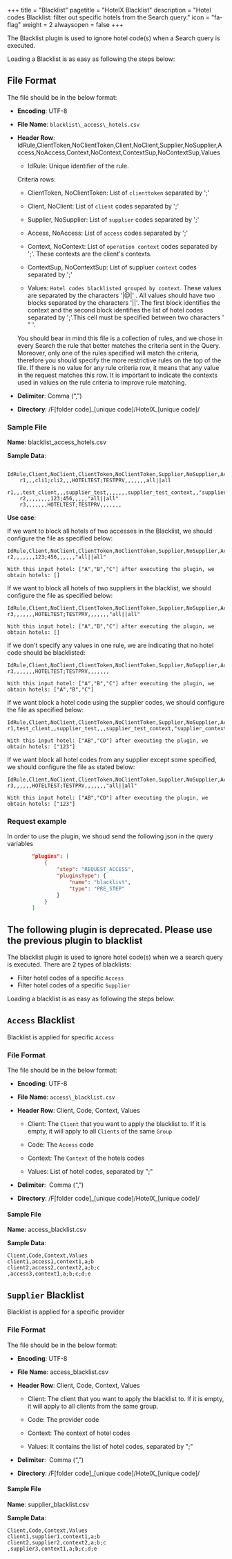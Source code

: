+++
title = "Blacklist"
pagetitle = "HotelX Blacklist"
description = "Hotel codes Blacklist: filter out specific hotels from the Search query."
icon = "fa-flag"
weight = 2
alwaysopen = false
+++

The Blacklist plugin is used to ignore hotel code(s) when a Search query is executed. 

Loading a Blacklist is as easy as following the steps below:

## File Format

The file should be in the below format:

* **Encoding**: UTF-8

* **File Name**: `blacklist\_access\_hotels.csv`

* **Header Row**: IdRule,ClientToken,NoClientToken,Client,NoClient,Supplier,NoSupplier,Access,NoAccess,Context,NoContext,ContextSup,NoContextSup,Values

    * IdRule: Unique identifier of the rule. 

    Criteria rows: 
    * ClientToken, NoClientToken: List of `clienttoken` separated by ';'
    * Client, NoClient: List of `client` codes separated by ';'
    * Supplier, NoSupplier: List of `supplier` codes separated by ';'
    * Access, NoAccess: List of `access` codes separated by ';'
    * Context, NoContext: List of `operation context` codes separated by ';'. These contexts are the client's contexts.  
    * ContextSup, NoContextSup:	List of suppluer `context` codes separated by ';' 

    * Values: `Hotel codes blacklisted grouped by context`. These values are separated by the characters  '|@|' . All values should have two blocks separated by the characters '||'. The first block identifies the context and the second block identifies the list of hotel codes separated by ';'.This cell must be specified between two characters ' " '. 

    
    You should bear in mind this file is a collection of rules, and we chose in every Search the rule that better matches the criteria sent in the Query. Moreover, only one of the rules specified will match the criteria, therefore you should specify the more restrictive rules on the top of the file. 
    If there is no value for any rule criteria row, it means that any value in the request matches this row. 
    It is important to indicate the contexts used in values on the rule criteria to improve rule matching.


* **Delimiter**:  Comma (“,”)

* **Directory**:  /F[folder code]\_[unique code]/HotelX\_[unique code]/

### Sample File

**Name**: blacklist\_access\_hotels.csv

**Sample Data**:

```csv
    IdRule,Client,NoClient,ClientToken,NoClientToken,Supplier,NoSupplier,Access,NoAccess,Context,NoContext,ContextSup,NoContextSup,Values
    r1,,,cli1;cli2,,,HOTELTEST;TESTPRV,,,,,,,all||all
    r1,,,test_client,,,supplier_test,,,,,,,supplier_test_context,,"supplier_context||AB;CD;123"
    r2,,,,,,,,123;456,,,,,"all||all"
    r3,,,,,,,HOTELTEST;TESTPRV,,,,,,,    
```


**Use case**: 

If we want to block all hotels of two accesses in the Blacklist, we should configure the file as specified below: 

    IdRule,Client,NoClient,ClientToken,NoClientToken,Supplier,NoSupplier,Access,NoAccess,Context,NoContext,ContextSup,NoContextSup,Values
    r2,,,,,,,123;456,,,,,,"all||all"

    With this input hotel: ["A","B","C"] after executing the plugin, we obtain hotels: [] 

If we want to block all hotels of two suppliers in the blacklist, we should configure the file as specified below: 

    IdRule,Client,NoClient,ClientToken,NoClientToken,Supplier,NoSupplier,Access,NoAccess,Context,NoContext,ContextSup,NoContextSup,Values
    r3,,,,,,,HOTELTEST;TESTPRV,,,,,,,"all||all"

    With this input hotel: ["A","B","C"] after executing the plugin, we obtain hotels: [] 

If we don't specify any values in one rule, we are indicating that no hotel code should be blacklisted: 

    IdRule,Client,NoClient,ClientToken,NoClientToken,Supplier,NoSupplier,Access,NoAccess,Context,NoContext,ContextSup,NoContextSup,Values
    r3,,,,,,,HOTELTEST;TESTPRV,,,,,,,

    With this input hotel: ["A","B","C"] after executing the plugin, we obtain hotels: ["A","B","C"]

If we want block a hotel code using the supplier codes, we should configure the file as specified below: 

    IdRule,Client,NoClient,ClientToken,NoClientToken,Supplier,NoSupplier,Access,NoAccess,Context,NoContext,ContextSup,NoContextSup,Values
    r1,test_client,,supplier_test,,,supplier_test_context,"supplier_context||AB;CD;123"

    With this input hotel: ["AB","CD"] after executing the plugin, we obtain hotels: ["123"] 

If we want block all hotel codes from any supplier except some specified, we should configure the file as stated below: 

    IdRule,Client,NoClient,ClientToken,NoClientToken,Supplier,NoSupplier,Access,NoAccess,Context,NoContext,ContextSup,NoContextSup,Values
    r3,,,,,,HOTELTEST;TESTPRV,,,,,,,"all||all"

    With this input hotel: ["AB","CD"] after executing the plugin, we obtain hotels: ["123"] 

       

### Request example


In order to use the plugin, we shoud send the following json in the query variables 

```json
		"plugins": [
			{
				"step": "REQUEST_ACCESS",
				"pluginsType": {
					"name": "blacklist",
					"type": "PRE_STEP"
				}
			}
		]
```



## The following plugin is deprecated. Please use the previous plugin to blacklist

The blacklist plugin is used to ignore hotel code(s) when we a search query is executed. There are 2 types of blacklists:

- Filter hotel codes of a specific `Access`
- Filter hotel codes of a specific `Supplier`

Loading a blacklist is as easy as following the steps below:

## `Access` Blacklist

Blacklist is applied for specific `Access`

### File Format

The file should be in the below format:

* **Encoding**: UTF-8

* **File Name**: `access\_blacklist.csv`

* **Header Row**: Client, Code, Context, Values

    * Client: The `Client` that you want to apply the blacklist to. If it is empty, it will apply to all `Clients` of the same `Group`

    * Code: The `Access` code

    * Context: The `Context` of the hotels codes

    * Values: List of hotel codes, separated by ";"

* **Delimiter**:  Comma (“,”)

* **Directory**:  /F[folder code]\_[unique code]/HotelX\_[unique code]/

#### Sample File

**Name**: access\_blacklist.csv

**Sample Data**:

```csv
Client,Code,Context,Values
client1,access1,context1,a;b
client2,access2,context2,a;b;c
,access3,context1,a;b;c;d;e
```

## `Supplier` Blacklist

Blacklist is applied for a specific provider

### File Format

The file should be in the below format:

* **Encoding**: UTF-8

* **File Name**: access\_blacklist.csv

* **Header Row**: Client, Code, Context, Values

    * Client: The client that you want to apply the blacklist to. If it is empty, it will apply to all clients from the same group.

    * Code: The provider code

    * Context: The context of hotel codes

    * Values: It contains the list of hotel codes, separated by ";"

* **Delimiter**:  Comma (“,”) 
* **Directory**:  /F[folder code]\_[unique code]/HotelX\_[unique code]/

#### Sample File

**Name**: supplier\_blacklist.csv

**Sample Data**:

```csv
Client,Code,Context,Values
client1,supplier1,context1,a;b
client2,supplier2,context2,a;b;c
,supplier3,context1,a;b;c;d;e
```
